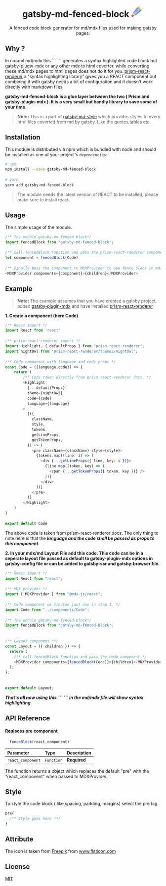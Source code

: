<h1 align="center"> gatsby-md-fenced-block  <img src="icons/glue.png" alt="drawing" width="40"/></h1> 
<p align="center">A fenced code block generator for md/mdx files used for making gatsby pages.</p> 


## Why ?

In noraml md/mdx this \``` ``` generates a syntax highlighted code block but [gatsby-plugin-mdx](https://www.gatsbyjs.com/plugins/gatsby-plugin-mdx/) or any other mdx to html coverter, while converting these md/mdx pages to html pages does not do it for you. [prism-react-renderer](prism-react-renderer) a "syntax highlighting library" gives you a REACT component but combining it with gatsby needs a bit of configuration and it doesn't work directly with markdown files.

**gatsby-md-fenced-block is a glue layer between the two ( Prism and gatsby-plugin-mdx ). It is a very small but handly library to save some of your time.** 

> **Note:** This is a part of [gatsby-md-style]() which provides styles to every html files coverted from md by gatsby. Like the quotes,tables etc. 

## Installation 

This module is distributed via npm which is bundled with node and should be installed as one of your project's `dependencies`:

```bash
# npm
npm install --save gatsby-md-fenced-block

# yarn
yarn add gatsby-md-fenced-block
```

> The module needs the latest version of REACT to be installed, please make sure to install react.


## Usage

The simple usage of the module.

```javascript
/** The module gatsby-md-fenced-block*/
import fencedBlock from "gatsby-md-fenced-block";

/** Call fencedBlock function and pass the prism-react-renderer component. Here named Code*/
let component = fencedBlock(Code)

/** Finally pass the component to MDXProvider to use fence block in md/mdx files.*/
<MDXProvider components={component}>{children}</MDXProvider>
```

## Example

> **Note:** The example assumes that you have created a gatsby project, added [gatsby-plugin-mdx](https://www.gatsbyjs.com/plugins/gatsby-plugin-mdx/)  and have installed [prism-react-renderer](prism-react-renderer)

**1. Create a component (here Code)**

```javascript
/** React import */
import React from 'react'

/** prism-react-renderer import */
import Highlight, { defaultProps } from "prism-react-renderer";
import nightOwl from "prism-react-renderer/themes/nightOwl";

/** Code component with language and code props */
const Code = ({language,code}) => {
    return (
        /** Code taken directly from prism-react-renderer docs. */
        <Highlight
          {...defaultProps}
          theme={nightOwl}
          code={code}
          language={language}
        >
          {({
            className,
            style,
            tokens,
            getLineProps,
            getTokenProps,
          }) => (
            <pre className={className} style={style}>
              {tokens.map((line, i) => (
                <div {...getLineProps({ line, key: i })}>
                  {line.map((token, key) => (
                    <span {...getTokenProps({ token, key })} />
                  ))}
                </div>
              ))}
            </pre>
          )}
        </Highlight>
    )
}

export default Code
```

The above code is taken from prism-react-renderer docs. The only thing to note here is that the ***language and the code shall be passed as props to this component.***

**2. In your mdx/md Layout File add this code. This code can be in a seperate layout file passed as default to gatsby-plugin-mdx options in gatsby-config file or can be added to gatsby-ssr and gatsby-browser file.**

```javascript
/** React import */
import React from "react";

/** MDX provider */
import { MDXProvider } from "@mdx-js/react";

/** Code component we created just now in step 1. */
import Code from "../components/Code";

/** The module gatsby-md-fenced-block*/
import fencedBlock from "gatsby-md-fenced-block";


/** Layout component **/
const Layout = ({ children }) => {
  return (
    /** call fencedBlock function and pass the code component */  
    <MDXProvider components={fencedBlock(Code)}>{children}</MDXProvider>
  );
};


export default Layout;

```

***That's all now using this \```  ``` in the md/mdx file will show syntax highlighting***

## API Reference

#### Replaces pre component 

```javascript
  fenceBlock(react_component)
```

| Parameter | Type     | Description                |
| :-------- | :------- | :------------------------- |
| `react_component` | `Function` | **Required** |

The function returns a object which replaces the default "pre" with the "react_component" when passed to MDXProvider.

## Style

To style the code block ( like spacing, padding, margins) select the pre tag.

```css
pre{
  /** Style goes here **/
}

```

## Attribute

The icon is taken from  <a href="https://www.freepik.com" title="Freepik">Freepik</a> from <a href="https://www.flaticon.com/" title="Flaticon">www.flaticon.com</a>

## License

[MIT](https://choosealicense.com/licenses/mit/)

